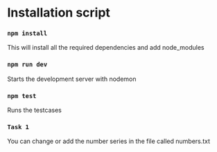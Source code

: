 # Installation script

### `npm install`
This will install all the required dependencies and add node_modules

### `npm run dev`
Starts the development server with nodemon

### `npm test`
Runs the testcases

### `Task 1`
You can change or add the number series in the file called numbers.txt


